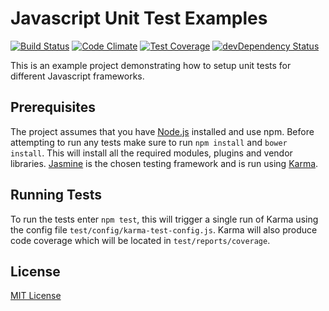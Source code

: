 # Javascript Unit Test Examples
[![Build Status](https://travis-ci.org/chriskevin/javascript-unittest-examples.svg?branch=master)](https://travis-ci.org/chriskevin/javascript-unittest-examples)
[![Code Climate](https://codeclimate.com/github/chriskevin/javascript-unittest-examples/badges/gpa.svg)](https://codeclimate.com/github/chriskevin/javascript-unittest-examples)
[![Test Coverage](https://codeclimate.com/github/chriskevin/javascript-unittest-examples/badges/coverage.svg)](https://codeclimate.com/github/chriskevin/javascript-unittest-examples/coverage)
[![devDependency Status](https://david-dm.org/chriskevin/javascript-unittest-examples/dev-status.svg)](https://david-dm.org/chriskevin/javascript-unittest-examples#info=devDependencies)

This is an example project demonstrating how to setup unit tests for different Javascript frameworks.

## Prerequisites
The project assumes that you have [Node.js](https://nodejs.org/en/) installed and use npm.
Before attempting to run any tests make sure to run `npm install` and `bower install`. This will install all the required modules, plugins and vendor libraries.
[Jasmine](http://jasmine.github.io/) is the chosen testing framework and is run using [Karma](http://karma-runner.github.io/).

## Running Tests
To run the tests enter `npm test`, this will trigger a single run of Karma using the config file `test/config/karma-test-config.js`.
Karma will also produce code coverage which will be located in `test/reports/coverage`.

## License
[MIT License](https://github.com/chriskevin/javascript-unittest-examples/blob/master/LICENSE)
